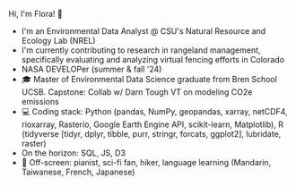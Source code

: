 Hi, I'm Flora! 🌿

- I'm an Environmental Data Analyst @ CSU's Natural Resource and Ecology Lab (NREL)
- I'm currently contributing to research in rangeland management, specifically evaluating and analyzing virtual fencing efforts in Colorado 
- NASA DEVELOPer (summer & fall '24) 
- 🎓 Master of Environmental Data Science graduate from Bren School UCSB. Capstone: Collab w/ Darn Tough VT on modeling CO2e emissions
- 💻 Coding stack: Python (pandas, NumPy, geopandas, xarray, netCDF4, rioxarray, Rasterio, Google Earth Engine API, scikit-learn, Matplotlib),
R (tidyverse [tidyr, dplyr, tibble, purr, stringr, forcats, ggplot2], lubridate, raster)
- On the horizon: SQL, JS, D3 
- 🎹 Off-screen: pianist, sci-fi fan, hiker, language learning (Mandarin, Taiwanese, French, Japanese)
  


